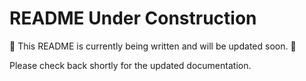# README Under Construction

🚧 This README is currently being written and will be updated soon. 🚧

Please check back shortly for the updated documentation.
